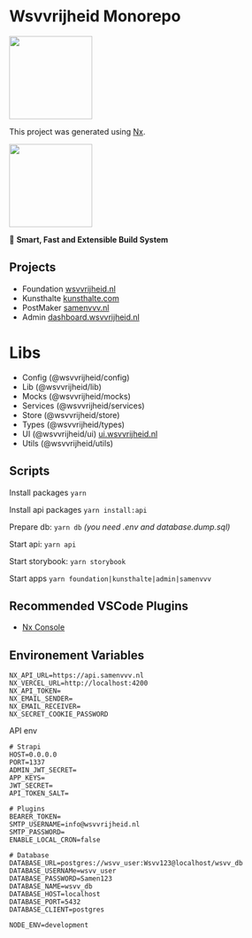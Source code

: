 # Wsvvrijheid Monorepo

<img style="text-align: center;" src="https://api.samenvvv.nl/uploads/wsvvrijheid_logo_4dc0f4ce82.svg" width="150" />

This project was generated using [Nx](https://nx.dev).

<img src="https://raw.githubusercontent.com/nrwl/nx/master/images/nx-logo.png" width="150" />

🔎 **Smart, Fast and Extensible Build System**

## Projects

- Foundation [wsvvrijheid.nl](https://wsvvrijheid.nl)
- Kunsthalte [kunsthalte.com](https://kunsthalte.com)
- PostMaker [samenvvv.nl](https://samenvvv.nl)
- Admin [dashboard.wsvvrijheid.nl](https://dashboard.wsvvrijheid.nl)

# Libs

- Config (@wsvvrijheid/config)
- Lib (@wsvvrijheid/lib)
- Mocks (@wsvvrijheid/mocks)
- Services (@wsvvrijheid/services)
- Store (@wsvvrijheid/store)
- Types (@wsvvrijheid/types)
- UI (@wsvvrijheid/ui) [ui.wsvvrijheid.nl](https://ui.wsvvrijheid.nl)
- Utils (@wsvvrijheid/utils)

## Scripts

Install packages `yarn`

Install api packages `yarn install:api`

Prepare db: `yarn db` _(you need .env and database.dump.sql)_

Start api: `yarn api`

Start storybook: `yarn storybook`

Start apps `yarn foundation|kunsthalte|admin|samenvvv`

## Recommended VSCode Plugins

- [Nx Console](https://marketplace.visualstudio.com/items?itemName=nrwl.angular-console)

## Environement Variables

```
NX_API_URL=https://api.samenvvv.nl
NX_VERCEL_URL=http://localhost:4200
NX_API_TOKEN=
NX_EMAIL_SENDER=
NX_EMAIL_RECEIVER=
NX_SECRET_COOKIE_PASSWORD
```

API env

```
# Strapi
HOST=0.0.0.0
PORT=1337
ADMIN_JWT_SECRET=
APP_KEYS=
JWT_SECRET=
API_TOKEN_SALT=

# Plugins
BEARER_TOKEN=
SMTP_USERNAME=info@wsvvrijheid.nl
SMTP_PASSWORD=
ENABLE_LOCAL_CRON=false

# Database
DATABASE_URL=postgres://wsvv_user:Wsvv123@localhost/wsvv_db
DATABASE_USERNAMe=wsvv_user
DATABASE_PASSWORD=Samen123
DATABASE_NAME=wsvv_db
DATABASE_HOST=localhost
DATABASE_PORT=5432
DATABASE_CLIENT=postgres

NODE_ENV=development
```
